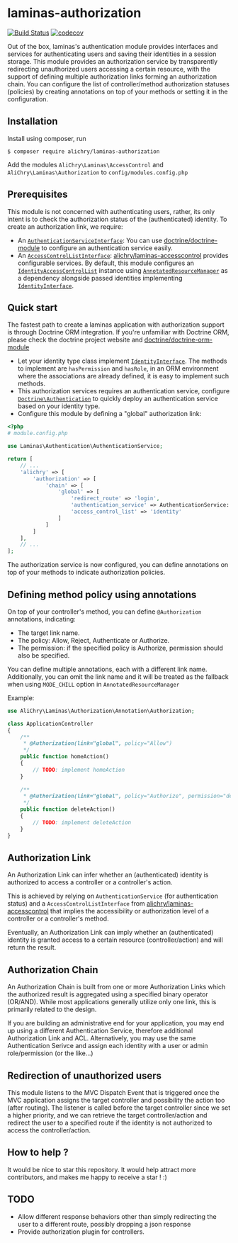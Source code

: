 # laminas-authorization

[![Build Status](https://travis-ci.org/alichry/laminas-authorization.svg?branch=master)](https://travis-ci.org/alichry/laminas-authorization)
[![codecov](https://codecov.io/gh/alichry/laminas-authorization/branch/master/graph/badge.svg)](https://codecov.io/gh/alichry/laminas-authorization)

Out of the box, laminas's authentication module provides interfaces and services
for authenticating users and saving their identities in a session storage. 
This module provides an authorization service by transparently redirecting
unauthorized users accessing a certain resource, with the support of defining
multiple authorization links forming an authorization chain.
You can configure the list of controller/method authorization statuses (policies)
by creating annotations on top of your methods or setting it in the configuration.

## Installation
Install using composer, run

```
$ composer require alichry/laminas-authorization
```

Add the modules `AliChry\Laminas\AccessControl` and 
`AliChry\Laminas\Authorization` 
to `config/modules.config.php`

## Prerequisites
This module is not concerned with authenticating users, rather, its only intent
is to check the authorization status of the (authenticated) identity. To create
an authorization link, we require:

- An [`AuthenticationServiceInterface`](https://github.com/laminas/laminas-authentication): You can use [doctrine/doctrine-module](https://github.com/doctrine/DoctrineModule) to configure an authentication service easily.
- An [`AccessControlListInterface`](https://github.com/alichry/accesscontrol): [alichry/laminas-accesscontrol](https://github.com/alichry/laminas-accesscontrol) provides configurable services. By default, this module configures an [`IdentityAccessControlList`](https://github.com/alichry/laminas-authorization/blob/master/config/module.config.php) instance using [`AnnotatedResourceManager`](https://github.com/alichry/laminas-authorization/blob/master/src/Resource/AnnotatedResourceManager.php) as a dependency alongside passed identities implementing [`IdentityInterface`](https://github.com/alichry/laminas-accesscontrol/blob/master/src/Identity/IdentityInterface.php).

## Quick start
The fastest path to create a laminas application with authorization support is
through Doctrine ORM integration. If you're unfamiliar with Doctrine ORM, please
check the doctrine project website and
[doctrine/doctrine-orm-module](https://github.com/doctrine/DoctrineORMModule)

- Let your identity type class implement 
[`IdentityInterface`](https://github.com/alichry/laminas-accesscontrol/blob/master/src/Identity/IdentityInterface.php).
The methods to implement are `hasPermission` and `hasRole`, in an ORM environment
where the associations are already defined, it is easy to implement such methods.
- This authorization services requires an authentication service, configure
[`Doctrine\Authentication`](https://github.com/doctrine/DoctrineModule/blob/master/docs/authentication.md)
to quickly deploy an authentication service based on your identity type.
- Configure this module by defining a "global" authorization link:

```php
<?php
# module.config.php

use Laminas\Authentication\AuthenticationService;

return [
    // ...
    'alichry' => [
        'authorization' => [
            'chain' => [
                'global' => [
                    'redirect_route' => 'login',
                    'authentication_service' => AuthenticationService::class,
                    'access_control_list' => 'identity'
                ]
            ]
        ]
    ],
    // ...
];
```

The authorization service is now configured, you can define annotations on top of
your methods to indicate authorization policies.

## Defining method policy using annotations
On top of your controller's method, you can define `@Authorization` annotations,
indicating:

- The target link name.
- The policy: Allow, Reject, Authenticate or Authorize.
- The permission: if the specified policy is Authorize, permission should also be
specified.

You can define multiple annotations, each with a different link name.
Additionally, you can omit the link name and it will be treated as the fallback
when using `MODE_CHILL` option in `AnnotatedResourceManager` 

Example:

```php
use AliChry\Laminas\Authorization\Annotation\Authorization;

class ApplicationController
{
    /**
     * @Authorization(link="global", policy="Allow")
     */
    public function homeAction()
    {
        // TODO: implement homeAction
    }
        
    /**
     * @Authorization(link="global", policy="Authorize", permission="delete")
     */
    public function deleteAction()
    {
        // TODO: implement deleteAction
    }
}
```

## Authorization Link
An Authorization Link can infer whether an
(authenticated) identity is authorized to access a controller or a controller's
action.  

This is achieved by relying on `AuthenticationService` (for authentication status)
and  a `AccessControlListInterface` from
[alichry/laminas-accesscontrol](https://github.com/alichry/laminas-accesscontro)
that implies the accessibility or authorization level of a controller or a
controller's method.  

Eventually, an Authorization Link can imply whether an (authenticated) identity
is granted access to a certain resource (controller/action) and will return the
result.

## Authorization Chain
An Authorization Chain is built from one or more Authorization Links which the
authorized result is aggregated using a specified binary operator (OR/AND).
While most applications generally utilize only one link, this is primarily
related to the design.  

If you are building an administrative end for your application, you may end up
using a different Authentication Service, therefore additional Authorization Link
and ACL. Alternatively, you may use the same Authentication Serivce and assign
each identity with a user or admin role/permission (or the like...)

## Redirection of unauthorized users
This module listens to the MVC Dispatch Event that is triggered once the MVC
application assigns the target controller and possibility the action too
(after routing). The listener is called before the target controller since we set
a higher priority, and we can retrieve the target controller/action and redirect
the user to a specified route if the identity is not authorized to access the
controller/action.

## How to help ?
It would be nice to star this repository. It would help attract more
contributors, and makes me happy to receive a star ! :)

## TODO
- Allow different response behaviors other than simply redirecting the user to
a different route, possibly dropping a json response
- Provide authorization plugin for controllers.
